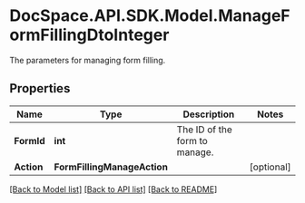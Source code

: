 # DocSpace.API.SDK.Model.ManageFormFillingDtoInteger
The parameters for managing form filling.

## Properties

Name | Type | Description | Notes
------------ | ------------- | ------------- | -------------
**FormId** | **int** | The ID of the form to manage. | 
**Action** | **FormFillingManageAction** |  | [optional] 

[[Back to Model list]](../README.md#documentation-for-models) [[Back to API list]](../README.md#documentation-for-api-endpoints) [[Back to README]](../README.md)

